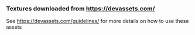 ﻿### Textures downloaded from https://devassets.com/

See https://devassets.com/guidelines/ for more details on how to use these assets